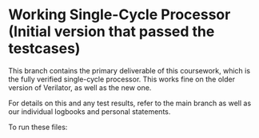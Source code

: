 # Working Single-Cycle Processor (Initial version that passed the testcases)

This branch contains the primary deliverable of this coursework, which is the fully verified single-cycle processor. This works fine on the older version of Verilator, as well as the new one.

For details on this and any test results, refer to the main branch as well as our individual logbooks and personal statements.

To run these files:



